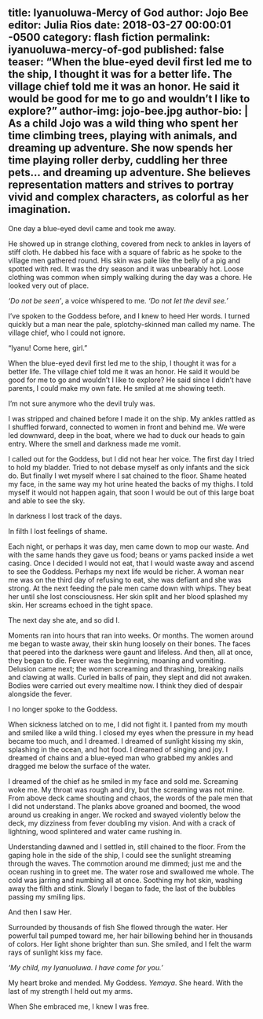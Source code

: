 title: Iyanuoluwa-Mercy of God
author: Jojo Bee
editor: Julia Rios
date: 2018-03-27 00:00:01 -0500
category: flash fiction
permalink: iyanuoluwa-mercy-of-god
published: false
teaser: “When the blue-eyed devil first led me to the ship, I thought it was for a better life. The village chief told me it was an honor. He said it would be good for me to go and wouldn’t I like to explore?”
author-img: jojo-bee.jpg
author-bio: |
As a child Jojo was a wild thing who spent her time climbing trees, playing with animals, and dreaming up adventure. She now spends her time playing roller derby, cuddling her three pets... and dreaming up adventure. She believes representation matters and strives to portray vivid and complex characters, as colorful as her imagination.  
----

One day a blue-eyed devil came and took me away.
He showed up in strange clothing, covered from neck to ankles in layers of stiff cloth. He dabbed his face with a square of fabric as he spoke to the village men gathered round. His skin was pale like the belly of a pig and spotted with red. It was the dry season and it was unbearably hot. Loose clothing was common when simply walking during the day was a chore. He looked very out of place._‘Do not be seen’_, a voice whispered to me. _‘Do not let the devil see.’_I’ve spoken to the Goddess before, and I knew to heed Her words. I turned quickly but a man near the pale, splotchy-skinned man called my name. The village chief, who I could not ignore.“Iyanu! Come here, girl.”When the blue-eyed devil first led me to the ship, I thought it was for a better life. The village chief told me it was an honor. He said it would be good for me to go and wouldn’t I like to explore? He said since I didn’t have parents, I could make my own fate. He smiled at me showing teeth.I’m not sure anymore who the devil truly was.I was stripped and chained before I made it on the ship. My ankles rattled as I shuffled forward, connected to women in front and behind me. We were led downward, deep in the boat, where we had to duck our heads to gain entry. Where the smell and darkness made me vomit.I called out for the Goddess, but I did not hear her voice.The first day I tried to hold my bladder. Tried to not debase myself as only infants and the sick do. But finally I wet myself where I sat chained to the floor. Shame heated my face, in the same way my hot urine heated the backs of my thighs. I told myself it would not happen again, that soon I would be out of this large boat and able to see the sky.In darkness I lost track of the days.In filth I lost feelings of shame.Each night, or perhaps it was day, men came down to mop our waste. And with the same hands they gave us food; beans or yams packed inside a wet casing. Once I decided I would not eat, that I would waste away and ascend to see the Goddess. Perhaps my next life would be richer. A woman near me was on the third day of refusing to eat, she was defiant and she was strong. At the next feeding the pale men came down with whips. They beat her until she lost consciousness. Her skin split and her blood splashed my skin. Her screams echoed in the tight space.The next day she ate, and so did I.Moments ran into hours that ran into weeks. Or months. The women around me began to waste away, their skin hung loosely on their bones. The faces that peered into the darkness were gaunt and lifeless. And then, all at once, they began to die. Fever was the beginning, moaning and vomiting. Delusion came next; the women screaming and thrashing, breaking nails and clawing at walls. Curled in balls of pain, they slept and did not awaken. Bodies were carried out every mealtime now. I think they died of despair alongside the fever.I no longer spoke to the Goddess.When sickness latched on to me, I did not fight it. I panted from my mouth and smiled like a wild thing. I closed my eyes when the pressure in my head became too much, and I dreamed. I dreamed of sunlight kissing my skin, splashing in the ocean, and hot food. I dreamed of singing and joy. I dreamed of chains and a blue-eyed man who grabbed my ankles and dragged me below the surface of the water.I dreamed of the chief as he smiled in my face and sold me.Screaming woke me. My throat was rough and dry, but the screaming was not mine. From above deck came shouting and chaos, the words of the pale men that I did not understand. The planks above groaned and boomed, the wood around us creaking in anger. We rocked and swayed violently below the deck, my dizziness from fever doubling my vision. And with a crack of lightning, wood splintered and water came rushing in.Understanding dawned and I settled in, still chained to the floor. From the gaping hole in the side of the ship, I could see the sunlight streaming through the waves. The commotion around me dimmed; just me and the ocean rushing in to greet me. The water rose and swallowed me whole. The cold was jarring and numbing all at once. Soothing my hot skin, washing away the filth and stink. Slowly I began to fade, the last of the bubbles passing my smiling lips.And then I saw Her.Surrounded by thousands of fish She flowed through the water. Her powerful tail pumped toward me, her hair billowing behind her in thousands of colors. Her light shone brighter than sun. She smiled, and I felt the warm rays of sunlight kiss my face._‘My child, my Iyanuoluwa. I have come for you.’_My heart broke and mended. My Goddess. _Yemaya_. She heard. With the last of my strength I held out my arms.When She embraced me, I knew I was free.

